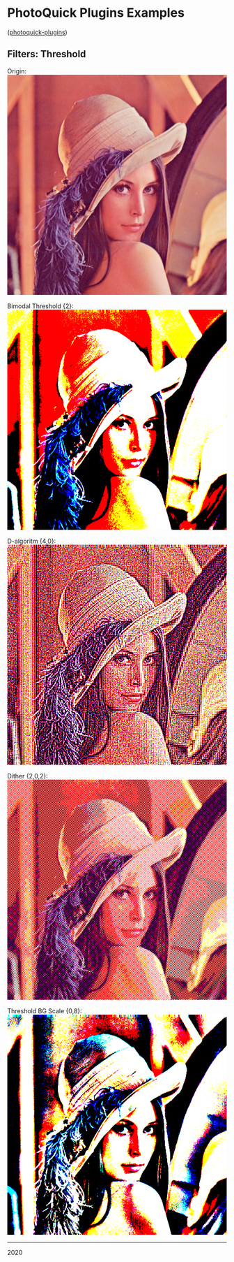 # PhotoQuick Plugins Examples

([photoquick-plugins](https://github.com/ImageProcessing-ElectronicPublications/photoquick-plugins))

## Filters: Threshold

Origin:  
![orig](../../../orig/lena.png)

Bimodal Threshold {2}:  
![bimod](./lena.bimod.2.png)

D-algoritm {4,0}:  
![dalg](./lena.dalg.4.0.png)

Dither {2,0,2}:  
![dither](./lena.dither.2.0.2.png)

Threshold BG Scale {0,8}:  
![thresbgscale](./lena.thresbgscale.0.8.png)

----

2020
